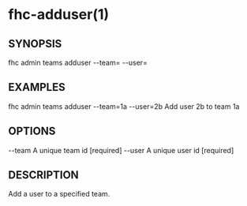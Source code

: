 fhc-adduser(1)
==============
## SYNOPSIS

 fhc admin teams adduser --team=<team> --user=<user>

## EXAMPLES

  fhc admin teams adduser --team=1a --user=2b    Add user 2b to team 1a


## OPTIONS

  --team  A unique team id  [required]
  --user  A unique user id  [required]

## DESCRIPTION

Add a user to a specified team.

